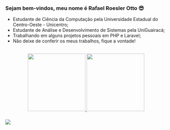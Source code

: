 ### Sejam bem-vindos, meu nome é Rafael Roesler Otto 😎
- Estudante de Ciência da Computação pela Universidade Estadual do Centro-Oeste - Unicentro;
- Estudante de Análise e Desenvolvimento de Sistemas pela UniGuairacá;
- Trabalhando em alguns projetos pessoais em PHP e Laravel;
- Não deixe de conferir os meus trabalhos, fique a vontade!

<br>
<div align="center">
 <a href="https://github.com/rafaelrotto">
<img height="180em" src="https://github-readme-stats.vercel.app/api?username=rafaelrotto&show_icons=true&theme=radical&include_all_commits=true&count_private=true"/>
<img height="180em" src="https://github-readme-stats.vercel.app/api/top-langs/?username=rafaelrotto&layout=compact&langs_count=7&theme=radical"/>
</div>

###

<div>
<a href="https://www.linkedin.com/in/rafael-roesler-otto-6a7892133/" target="_blank"><img src="https://img.shields.io/badge/-LinkedIn-%230077B5?style=for-the-badge&logo=linkedin&logoColor=white" target="_blank"></a> 
</div>
